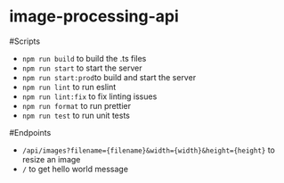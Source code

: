 # image-processing-api

#Scripts
- ``` npm run build ``` to build the .ts files
- ``` npm run start ``` to start the server
- ``` npm run start:prod ```to build and start the server
- ``` npm run lint ``` to run eslint
- ``` npm run lint:fix ``` to fix linting issues
- ``` npm run format ``` to run prettier
- ``` npm run test ``` to run unit tests

#Endpoints
- ``` /api/images?filename={filename}&width={width}&height={height} ``` to resize an image
- ``` / ``` to get hello world message
